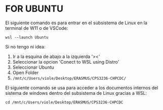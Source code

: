 # FOR UBUNTU
El siguiente comando es para entrar en el subsistema de Linux en la terminal de W11 o de VSCode:

`wsl --launch Ubuntu`

Si no tengo ni idea:
1. Ir a la esquina de abajo a la izquierda '><'
2. Seleccionar la opcion 'Conect to WSL using Distro'
3. Seleccionar Ubuntu
4. Open Folder
5. `/mnt/c/Users/viole/Desktop/ERASMUS/CPS3236-CHPCDC/`


El siguiente comando se usa para acceder a los documentos internos del sistema de windows dentro del subsistema de Linux gracias a WSL:

`cd /mnt/c/Users/viole/Desktop/ERASMUS/CPS3236-CHPCDC`

